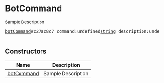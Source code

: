 # BotCommand

Sample Description

<pre>
<a href="../constructor/botCommand">botCommand</a>#c27ac8c7 command:undefined<a href="../type/string.md">string</a> description:undefined<a href="../type/string.md">string</a> = undefined<a href="../type/BotCommand.md">BotCommand</a>;

</pre>

## Constructors

| Name | Description |
|------|-------------|
| [botCommand](../constructor/botCommand.md) | Sample Description |

